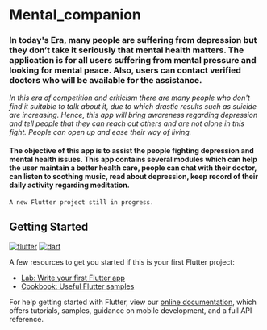 # Mental_companion


### In today's Era, many people are suffering from depression but they don’t take it seriously that mental health matters. The application is for all users suffering from mental pressure and looking for mental peace. Also, users can contact verified doctors who will be available for the assistance.
_In this era of competition and criticism there are many people who don't find it suitable to talk about it, due to which drastic results such as suicide are increasing.
Hence, this app will bring awareness regarding depression and tell people that they can reach out others and are not alone in this fight. People can open up and ease their way of living._
#### The objective of this app is to assist the people fighting depression and mental health issues. This app contains several modules which can help the user maintain a better health care, people can chat with their doctor, can listen to soothing music, read about depression, keep record of their daily activity regarding meditation.

`A new Flutter project still in progress.`


## Getting Started

[![flutter](https://img.shields.io/badge/Flutter-02569B?style=for-the-badge&logo=flutter&logoColor=white)](https://github.com/Harshita248)
[![dart](https://img.shields.io/badge/Dart-0175C2?style=for-the-badge&logo=dart&logoColor=white)](https://github.com/Harshita248)

A few resources to get you started if this is your first Flutter project:

- [Lab: Write your first Flutter app](https://flutter.dev/docs/get-started/codelab)
- [Cookbook: Useful Flutter samples](https://flutter.dev/docs/cookbook)

For help getting started with Flutter, view our
[online documentation](https://flutter.dev/docs), which offers tutorials,
samples, guidance on mobile development, and a full API reference.
